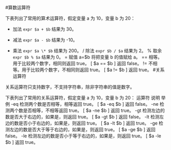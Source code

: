 #算数运算符

下表列出了常用的算术运算符，假定变量 a 为 10，变量 b 为 20：
+ 	加法 	`expr $a + $b` 结果为 30。
- 	减法 	`expr $a - $b` 结果为 -10。
* 	乘法 	`expr $a \* $b` 结果为  200。
/ 	除法 	`expr $b / $a` 结果为 2。
% 	取余 	`expr $b % $a` 结果为 0。
= 	赋值 	a=$b 将把变量 b 的值赋给 a。
== 	相等。用于比较两个数字，相同则返回 true。 	[ $a == $b ] 返回 false。
!= 	不相等。用于比较两个数字，不相同则返回 true。 	[ $a != $b ] 返回 true。
#关系运算符

关系运算符只支持数字，不支持字符串，除非字符串的值是数字。

下表列出了常用的关系运算符，假定变量 a 为 10，变量 b 为 20：
运算符 	说明 	举例
-eq 	检测两个数是否相等，相等返回 true。     	          [ $a -eq $b ] 返回 false。
-ne 	检测两个数是否相等，不相等返回 true。 	        [ $a -ne $b ] 返回 true。
-gt 	检测左边的数是否大于右边的，如果是，则返回 true。 	[ $a -gt $b ] 返回 false。
-lt 	检测左边的数是否小于右边的，如果是，则返回 true。 	[ $a -lt $b ] 返回 true。
-ge 	检测左边的数是否大于等于右边的，如果是，则返回 true。 	[ $a -ge $b ] 返回 false。
-le 	检测左边的数是否小于等于右边的，如果是，则返回 true。 	[ $a -le $b ] 返回 true。